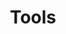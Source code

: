 ---
layout: tools
title: "Tools"
description : "this is meta description"

craps:
  - name : a
  - name : b
  - name : c

tools:
# tool category
- title: Dev Tools
  tool:
  # tool loop in tool category
  - name: Git
    image: "/assets/images/tools/Git.png"
    link: https://git-scm.com/
  # tool loop in tool category
  - name: Atom
    image: "/assets/images/tools/Atom.png"
    link: https://atom.io/
  # tool loop in tool category
  - name: Notepad ++
    image: "/assets/images/tools/Notepad.png"
    link: https://notepad-plus-plus.org/
  # tool loop in tool category
  - name: Sublime Text
    image: "/assets/images/tools/sublime.png"
    link: https://www.sublimetext.com/
  # tool loop in tool category
  - name: Visual Studio Code
    image: "/assets/images/tools/vs-code.png"
    link: https://code.visualstudio.com/


# tool category
- title: Design Tools
  tool:
  # tool loop in tool category
  - name: Sketch
    image: "/assets/images/tools/sketch.png"
    link: https://www.sketch.com/
  # tool loop in tool category
  - name: Adobe Illustrator
    image: "/assets/images/tools/illustrator.png"
    link: https://www.adobe.com/products/illustrator.html
  # tool loop in tool category
  - name: Invision
    image: "/assets/images/tools/invision.png"
    link: https://www.invisionapp.com/studio
  # tool loop in tool category
  - name: Adobe XD
    image: "/assets/images/tools/xd.png"
    link: https://www.adobe.com/products/xd.html
  # tool loop in tool category
  - name: Figma
    image: "/assets/images/tools/figma.png"
    link: https://www.figma.com/


# tool category
- title: Digital Marketing Tools
  tool:
  # tool loop in tool category
  - name: Mailchimp
    image: "/assets/images/tools/MailChimp.jpg"
    link: https://mailchimp.com/
  # tool loop in tool category
  - name: Buffer
    image: "/assets/images/tools/Buffer.jpg"
    link: https://buffer.com/
  # tool loop in tool category
  - name: Bitly Link
    image: "/assets/images/tools/Bitly.jpg"
    link: https://bitly.com/
  # tool loop in tool category
  - name: Hotjar
    image: "/assets/images/tools/Hotjar.jpg"
    link: https://www.hotjar.com/
  # tool loop in tool category
  - name: Ahrefs
    image: "/assets/images/tools/Ahrefs.jpg"
    link: https://ahrefs.com/
  # tool loop in tool category
  - name: Google Trends
    image: "/assets/images/tools/GoogleTrends.jpg"
    link: https://trends.google.com/trends/
  # tool loop in tool category
  - name: Google Analytics
    image: "/assets/images/tools/Google-Analytics.jpg"
    link: https://analytics.google.com/analytics/web

---